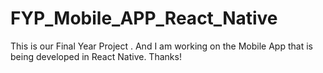 # FYP_Mobile_APP_React_Native
This is our Final Year Project . And I am working on the Mobile App that is being developed in React Native. Thanks!
